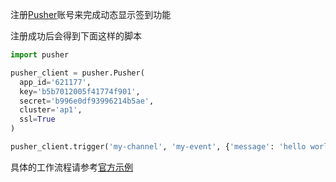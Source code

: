 注册[Pusher](https://pusher.com/tutorials/live-dashboard-python)账号来完成动态显示签到功能

注册成功后会得到下面这样的脚本

```python
import pusher

pusher_client = pusher.Pusher(
  app_id='621177',
  key='b5b7012005f41774f901',
  secret='b996e0df93996214b5ae',
  cluster='ap1',
  ssl=True
)

pusher_client.trigger('my-channel', 'my-event', {'message': 'hello world'})
```

具体的工作流程请参考[官方示例](https://pusher.com/tutorials/todo-app-flask/)
